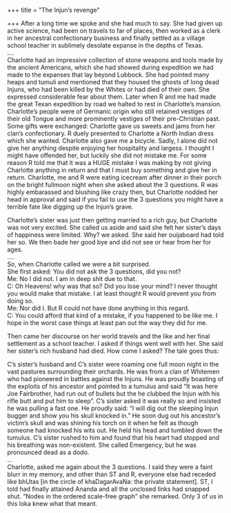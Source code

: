+++
title = "The Injun’s revenge"

+++
After a long time we spoke and she had much to say. She had given up
active science, had been on travels to far of places, then worked as a
clerk in her ancestral confectionary business and finally settled as a
village school teacher in sublimely desolate expanse in the depths of
Texas.  
….  
Charlotte had an impressive collection of stone weapons and tools made
by the ancient Americans, which she had showed during expedition we had
made to the expanses that lay beyond Lubbock. She had pointed many heaps
and tumuli and mentioned that they housed the ghosts of long dead
Injuns, who had been killed by the Whites or had died of their own. She
expressed considerable fear about them. Later when R and me had made the
great Texan expedition by road we halted to rest in Charlotte’s mansion.
Charlotte’s people were of Germanic origin who still retained vestiges
of their old Tongue and more prominently vestiges of their pre-Christian
past. Some gifts were exchanged: Charlotte gave us sweets and jams from
her clan’s confectionary. R duely presented to Charlotte a North Indian
dress which she wanted. Charlotte also gave me a bicycle. Sadly, I alone
did not give her anything despite enjoying her hospitality and largess.
I thought I might have offended her, but luckily she did not mistake me.
For some reason R told me that it was a HUGE mistake I was making by not
giving Charlotte anything in return and that I must buy something and
give her in return. Charlotte, me and R were eating icecream after
dinner in their porch on the bright fullmoon night when she asked about
the 3 questions. R was highly embarassed and blushing like crazy then,
but Charlotte nodded her head in approval and said if you fail to use
the 3 questions you might have a terrible fate like digging up the
Injun’s grave.

Charlotte’s sister was just then getting married to a rich guy, but
Charlotte was not very excited. She called us aside and said she felt
her sister’s days of happiness were limited. Why? we asked. She said her
ouijaboard had told her so. We then bade her good bye and did not see or
hear from her for ages.  
….  
So, when Charlotte called we were a bit surprised.  
She first asked: You did not ask the 3 questions, did you not?  
Me: No I did not. I am in deep shit due to that.  
C: Oh Heavens\! why was that so? Did you lose your mind? I never thought
you would make that mistake. I at least thought R would prevent you from
doing so.  
Me: Nor did I. But R could not have done anything in this regard.  
C: You could afford that kind of a mistake, if you happened to be like
me. I hope in the worst case things at least pan out the way they did
for me.

Then came her discourse on her world travels and the like and her final
settlement as a school teacher. I asked if things went well with her.
She said her sister’s rich husband had died. How come I asked? The tale
goes thus:  

C’s sister’s husband and C’s sister were roaming one full moon night in
the vast pastures surrounding their orchards. He was from a clan of
Whitemen who had pioneered in battles against the Injuns. He was proudly
boasting of the exploits of his ancestor and pointed to a tumulus and
said “It was here Joe Fairbrother, had run out of bullets but the he
clubbed the Injun with his rifle butt and put him to sleep”. C’s sister
asked it was really so and insisted he was pulling a fast one. He
proudly said: “I will dig out the sleeping Injun bugger and show you his
skull knocked in.” He soon dug out his ancestor’s victim’s skull and was
shining his torch on it when he felt as though someone had knocked his
wits out. He held his head and tumbled down the tumulus. C’s sister
rushed to him and found that his heart had stopped and his breathing was
non-existent. She called Emergency, but he was pronounced dead as a
dodo.  
…  
Charlotte, asked me again about the 3 questions. I said they were a
faint blurr in my memory, and other than ST and R, everyone else had
receded like bhUtas \[in the circle of khaDagarAvaNa: the private
statement\]. ST, I told had finally attained Ananda and all the unclosed
links had snapped shut. “Nodes in the ordered scale-free graph” she
remarked. Only 3 of us in this loka knew what that meant.
